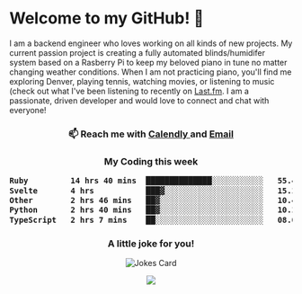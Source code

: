 <h1> Welcome to my GitHub! 👋 </h1>


  I am a backend engineer who loves working on all kinds of new projects. My current passion project is creating a fully automated blinds/humidifer system based on a Rasberry Pi to keep my beloved piano in tune no matter changing weather conditions. When I am not practicing piano, you'll find me exploring Denver, playing tennis, watching movies, or listening to music (check out what I've been listening to recently on [Last.fm](https://www.last.fm/user/mballa000). I am a passionate, driven developer and would love to connect and chat with everyone!

<h3 align = "center"> 📫 Reach me with <a href = "https://calendly.com/msbrandt00/30min"> Calendly </a> and <a href="mailto:msbrandt00@gmail.com">Email</a> 
 </h3>


 
<div align = "center"
[![Anurag's GitHub stats](https://github-readme-stats.vercel.app/api?username=mbrandt00)](https://github.com/anuraghazra/github-readme-stats)
          </div>
<h3 align="center">
  My Coding this week
<!--START_SECTION:waka-->

```txt
Ruby         14 hrs 40 mins  ██████████████░░░░░░░░░░░   55.43 %
Svelte       4 hrs           ███▓░░░░░░░░░░░░░░░░░░░░░   15.14 %
Other        2 hrs 46 mins   ██▓░░░░░░░░░░░░░░░░░░░░░░   10.45 %
Python       2 hrs 40 mins   ██▓░░░░░░░░░░░░░░░░░░░░░░   10.13 %
TypeScript   2 hrs 7 mins    ██░░░░░░░░░░░░░░░░░░░░░░░   08.03 %
```

<!--END_SECTION:waka-->

### A little joke for you!

![Jokes Card](https://readme-jokes.vercel.app/api?hideBorder)

<a href="https://www.linkedin.com/in/mbrandt00/"><img src="https://img.shields.io/badge/linkedin-%230077B5.svg?&style=for-the-badge&logo=linkedin&logoColor=white" /></a>
